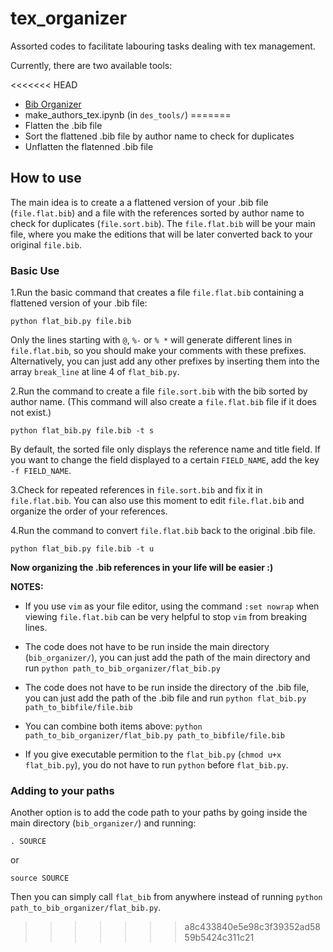 # tex_organizer

Assorted codes to facilitate labouring tasks dealing with tex management.

Currently, there are two available tools:

<<<<<<< HEAD
 * [Bib Organizer](bib_organizer/README.md)
 * make_authors_tex.ipynb (in `des_tools/`)
=======
 * Flatten the .bib file
 * Sort the flattened .bib file by author name to check for duplicates
 * Unflatten the flatenned .bib file

## How to use

The main idea is to create a a flattened version of your .bib file (`file.flat.bib`) and a file with the references sorted by author name to check for duplicates (`file.sort.bib`).
The `file.flat.bib` will be your main file,
where you make the editions that will be later converted back to your original `file.bib`.

### Basic Use

1.Run the basic command that creates a file `file.flat.bib` containing a flattened version of your .bib file:


    python flat_bib.py file.bib


Only the lines starting with `@`, `%-` or `% *` will generate different lines in `file.flat.bib`,
so you should make your comments with these prefixes.
Alternatively,
you can just add any other prefixes by inserting them into the array `break_line` at line 4 of `flat_bib.py`. 

2.Run the command to create a file `file.sort.bib` with the bib sorted by author name.
(This command will also create a `file.flat.bib` file if it does not exist.)

    python flat_bib.py file.bib -t s

By default, the sorted file only displays the reference name and title field.
If you want to change the field displayed to a certain `FIELD_NAME`, 
add the key `-f FIELD_NAME`.

3.Check for repeated references in `file.sort.bib` and fix it in `file.flat.bib`.
You can also use this moment to edit `file.flat.bib` and organize the order of your references.

4.Run the command to convert `file.flat.bib` back to the original .bib file.

    python flat_bib.py file.bib -t u

**Now organizing the .bib references in your life will be easier :)**

**NOTES:** 

* If you use `vim` as your file editor,
using the command `:set nowrap` when viewing `file.flat.bib` 
can be very helpful to stop `vim` from breaking lines.

* The code does not have to be run inside the main directory (`bib_organizer/`),
you can just add the path of the main directory and run `python path_to_bib_organizer/flat_bib.py`

* The code does not have to be run inside the directory of the .bib file,
you can just add the path of the .bib file and run `python flat_bib.py path_to_bibfile/file.bib`

* You can combine both items above: `python path_to_bib_organizer/flat_bib.py path_to_bibfile/file.bib`

* If you give executable permition to the `flat_bib.py` (`chmod u+x flat_bib.py`),
you do not have to run `python` before `flat_bib.py`.

### Adding to your paths

Another option is to add the code path to your paths by going inside the main directory (`bib_organizer/`)
and running:

    . SOURCE

or

    source SOURCE

Then you can simply call `flat_bib` from anywhere instead of running `python path_to_bib_organizer/flat_bib.py`.
>>>>>>> a8c433840e5e98c3f39352ad5859b5424c311c21
